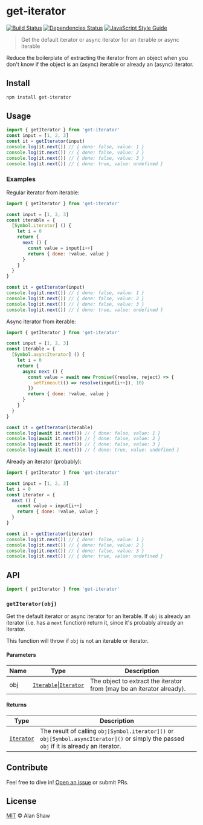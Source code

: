 # get-iterator

[![Build Status](https://github.com/alanshaw/get-iterator/actions/workflows/js-test-and-release.yml/badge.svg?branch=master)](https://github.com/alanshaw/get-iterator/actions/workflows/js-test-and-release.yml)
[![Dependencies Status](https://status.david-dm.org/gh/alanshaw/get-iterator.svg)](https://david-dm.org/alanshaw/get-iterator)
[![JavaScript Style Guide](https://img.shields.io/badge/code_style-standard-brightgreen.svg)](https://standardjs.com)

> Get the default iterator or async iterator for an iterable or async iterable

Reduce the boilerplate of extracting the iterator from an object when you don't know if the object is an (async) iterable or already an (async) iterator.

## Install

```sh
npm install get-iterator
```

## Usage

```js
import { getIterator } from 'get-iterator'
const input = [1, 2, 3]
const it = getIterator(input)
console.log(it.next()) // { done: false, value: 1 }
console.log(it.next()) // { done: false, value: 2 }
console.log(it.next()) // { done: false, value: 3 }
console.log(it.next()) // { done: true, value: undefined }
```

### Examples

Regular iterator from iterable:

```js
import { getIterator } from 'get-iterator'

const input = [1, 2, 3]
const iterable = {
  [Symbol.iterator] () {
    let i = 0
    return {
      next () {
        const value = input[i++]
        return { done: !value, value }
      }
    }
  }
}

const it = getIterator(input)
console.log(it.next()) // { done: false, value: 1 }
console.log(it.next()) // { done: false, value: 2 }
console.log(it.next()) // { done: false, value: 3 }
console.log(it.next()) // { done: true, value: undefined }
```

Async iterator from iterable:

```js
import { getIterator } from 'get-iterator'

const input = [1, 2, 3]
const iterable = {
  [Symbol.asyncIterator] () {
    let i = 0
    return {
      async next () {
        const value = await new Promise((resolve, reject) => {
          setTimeout(() => resolve(input[i++]), 10)
        })
        return { done: !value, value }
      }
    }
  }
}

const it = getIterator(iterable)
console.log(await it.next()) // { done: false, value: 1 }
console.log(await it.next()) // { done: false, value: 2 }
console.log(await it.next()) // { done: false, value: 3 }
console.log(await it.next()) // { done: true, value: undefined }
```

Already an iterator (probably):

```js
import { getIterator } from 'get-iterator'

const input = [1, 2, 3]
let i = 0
const iterator = {
  next () {
    const value = input[i++]
    return { done: !value, value }
  }
}

const it = getIterator(iterator)
console.log(it.next()) // { done: false, value: 1 }
console.log(it.next()) // { done: false, value: 2 }
console.log(it.next()) // { done: false, value: 3 }
console.log(it.next()) // { done: true, value: undefined }
```

## API

```js
import { getIterator } from 'get-iterator'
```

### `getIterator(obj)`

Get the default iterator or async iterator for an Iterable. If `obj` is already an iterator (i.e. has a `next` function) return it, since it's probably already an iterator.

This function will throw if `obj` is not an iterable or iterator.

#### Parameters

| Name | Type | Description |
|------|------|-------------|
| obj | [`Iterable`](https://developer.mozilla.org/en-US/docs/Web/JavaScript/Reference/Iteration_protocols#The_iterable_protocol)\|[`Iterator`](https://developer.mozilla.org/en-US/docs/Web/JavaScript/Reference/Iteration_protocols#The_iterator_protocol) | The object to extract the iterator from (may be an iterator already). |

#### Returns

| Type | Description |
|------|-------------|
| [`Iterator`](https://developer.mozilla.org/en-US/docs/Web/JavaScript/Reference/Iteration_protocols#The_iterator_protocol) | The result of calling `obj[Symbol.iterator]()` or `obj[Symbol.asyncIterator]()` or simply the passed `obj` if it is already an iterator. |

## Contribute

Feel free to dive in! [Open an issue](https://github.com/alanshaw/get-iterator/issues/new) or submit PRs.

## License

[MIT](https://github.com/alanshaw/get-iterator/blob/master/LICENSE) © Alan Shaw
